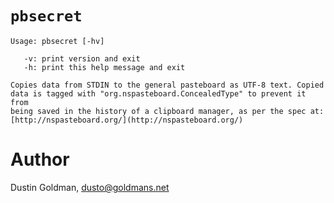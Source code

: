 # `pbsecret` #

    Usage: pbsecret [-hv]
    
       -v: print version and exit
       -h: print this help message and exit
    
    Copies data from STDIN to the general pasteboard as UTF-8 text. Copied
    data is tagged with "org.nspasteboard.ConcealedType" to prevent it from
    being saved in the history of a clipboard manager, as per the spec at:
    [http://nspasteboard.org/](http://nspasteboard.org/)

# Author #

Dustin Goldman, [dusto@goldmans.net](mailto:dusto@goldmans.net)
